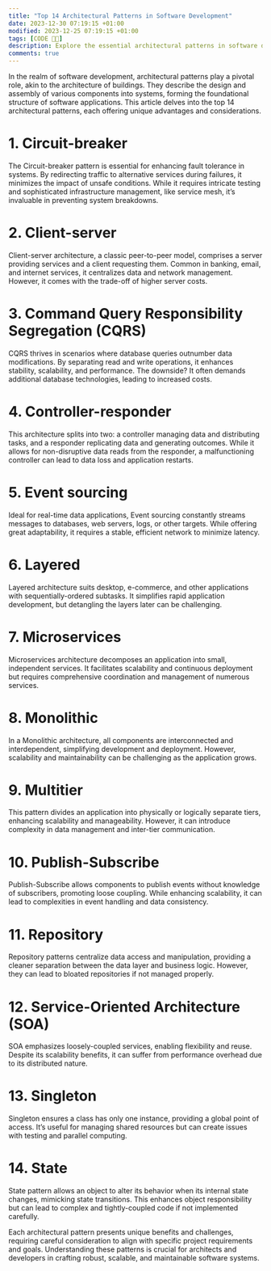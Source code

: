 ```yaml
---
title: "Top 14 Architectural Patterns in Software Development"
date: 2023-12-30 07:19:15 +01:00
modified: 2023-12-25 07:19:15 +01:00
tags: [CODE 👨‍💻]
description: Explore the essential architectural patterns in software development, their unique roles, and practical applications. From Circuit-breakers enhancing system reliability to Microservices facilitating scalability, this article covers the top 14 patterns pivotal for robust and efficient software design.
comments: true
---
```


In the realm of software development, architectural patterns play a pivotal role, akin to the architecture of buildings. They describe the design and assembly of various components into systems, forming the foundational structure of software applications. This article delves into the top 14 architectural patterns, each offering unique advantages and considerations.

# 1. Circuit-breaker

The Circuit-breaker pattern is essential for enhancing fault tolerance in systems. By redirecting traffic to alternative services during failures, it minimizes the impact of unsafe conditions. While it requires intricate testing and sophisticated infrastructure management, like service mesh, it’s invaluable in preventing system breakdowns.

# 2. Client-server

Client-server architecture, a classic peer-to-peer model, comprises a server providing services and a client requesting them. Common in banking, email, and internet services, it centralizes data and network management. However, it comes with the trade-off of higher server costs.

# 3. Command Query Responsibility Segregation (CQRS)

CQRS thrives in scenarios where database queries outnumber data modifications. By separating read and write operations, it enhances stability, scalability, and performance. The downside? It often demands additional database technologies, leading to increased costs.

# 4. Controller-responder

This architecture splits into two: a controller managing data and distributing tasks, and a responder replicating data and generating outcomes. While it allows for non-disruptive data reads from the responder, a malfunctioning controller can lead to data loss and application restarts.

# 5. Event sourcing

Ideal for real-time data applications, Event sourcing constantly streams messages to databases, web servers, logs, or other targets. While offering great adaptability, it requires a stable, efficient network to minimize latency.

# 6. Layered

Layered architecture suits desktop, e-commerce, and other applications with sequentially-ordered subtasks. It simplifies rapid application development, but detangling the layers later can be challenging.

# 7. Microservices

Microservices architecture decomposes an application into small, independent services. It facilitates scalability and continuous deployment but requires comprehensive coordination and management of numerous services.

# 8. Monolithic

In a Monolithic architecture, all components are interconnected and interdependent, simplifying development and deployment. However, scalability and maintainability can be challenging as the application grows.

# 9. Multitier

This pattern divides an application into physically or logically separate tiers, enhancing scalability and manageability. However, it can introduce complexity in data management and inter-tier communication.

# 10. Publish-Subscribe

Publish-Subscribe allows components to publish events without knowledge of subscribers, promoting loose coupling. While enhancing scalability, it can lead to complexities in event handling and data consistency.

# 11. Repository

Repository patterns centralize data access and manipulation, providing a cleaner separation between the data layer and business logic. However, they can lead to bloated repositories if not managed properly.

# 12. Service-Oriented Architecture (SOA)

SOA emphasizes loosely-coupled services, enabling flexibility and reuse. Despite its scalability benefits, it can suffer from performance overhead due to its distributed nature.

# 13. Singleton

Singleton ensures a class has only one instance, providing a global point of access. It’s useful for managing shared resources but can create issues with testing and parallel computing.

# 14. State

State pattern allows an object to alter its behavior when its internal state changes, mimicking state transitions. This enhances object responsibility but can lead to complex and tightly-coupled code if not implemented carefully.

Each architectural pattern presents unique benefits and challenges, requiring careful consideration to align with specific project requirements and goals. Understanding these patterns is crucial for architects and developers in crafting robust, scalable, and maintainable software systems.